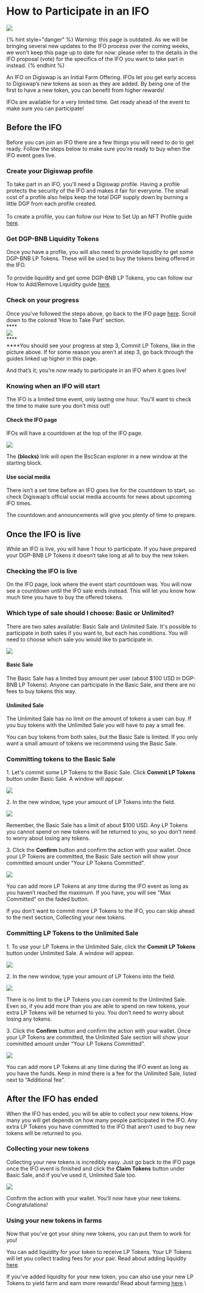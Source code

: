 # How to Participate in an IFO

![](<../../.gitbook/assets/docs masthead (3) (1).png>)

{% hint style="danger" %}
Warning: this page is outdated. As we will be bringing several new updates to the IFO process over the coming weeks, we won't keep this page up to date for now: please refer to the details in the IFO proposal (vote) for the specifics of the IFO you want to take part in instead.
{% endhint %}

An IFO on Digiswap is an Initial Farm Offering. IFOs let you get early access to Digiswap’s new tokens as soon as they are added. By being one of the first to have a new token, you can benefit from higher rewards!

IFOs are available for a very limited time. Get ready ahead of the event to make sure you can participate!

## **Before the IFO**

Before you can join an IFO there are a few things you will need to do to get ready. Follow the steps below to make sure you're ready to buy when the IFO event goes live.

### Create your Digiswap profile

To take part in an IFO, you'll need a Digiswap profile. Having a profile protects the security of the IFO and makes it fair for everyone. The small cost of a profile also helps keep the total DGP supply down by burning a little DGP from each profile created.\
\
To create a profile, you can follow our How to Set Up an NFT Profile guide [here](https://docs.digiswap.finance/get-started/profile-guide).

### Get DGP-BNB Liquidity Tokens

Once you have a profile, you will also need to provide liquidity to get some DGP-BNB LP Tokens. These will be used to buy the tokens being offered in the IFO.\
\
To provide liquidity and get some DGP-BNB LP Tokens, you can follow our How to Add/Remove Liquidity guide [here](https://docs.digiswap.finance/get-started/liquidity-guide).

### Check on your progress

Once you’ve followed the steps above, go back to the IFO page [here](https://pancakeswap.finance/ifo). Scroll down to the colored ‘How to Take Part’ section.\
****\
****![](https://lh5.googleusercontent.com/7Bh78UrDgqLpgsIjtAuX8UFkd8aG7-J3gsp36xGsCG0kPrkYckmy6UgTKQZfUJEkIMccixBdrhVUVmv2kJfnVGq9Vljb\_AXetLk89YzBIiSBPSGaIA-v2vRImzvNrFOnJWQWle-S)****\
****\
****You should see your progress at step 3, Commit LP Tokens, like in the picture above. If for some reason you aren’t at step 3, go back through the guides linked up higher in this page.

And that’s it; you’re now ready to participate in an IFO when it goes live!

### **Knowing when an IFO will start**

The IFO is a limited time event, only lasting one hour. You'll want to check the time to make sure you don’t miss out!

#### Check the IFO page

IFOs will have a countdown at the top of the IFO page.

![](https://lh6.googleusercontent.com/gbg5QJX2n0vruK18hFXp8VlRn-klDr2MwXPFQ6olVP\_Fk\_Ri95\_yIDj6AGoawS0K81D9-ixB0yqeU91zqZD--6pvb-Jas-Pzn4-fhrlhB\_Pru\_8qKFbg6SMGjnhQQajgWyzsvSBU)

The **(blocks)** link will open the BscScan explorer in a new window at the starting block.

#### Use social media

There isn’t a set time before an IFO goes live for the countdown to start, so check Digiswap’s official social media accounts for news about upcoming IFO times.

The countdown and announcements will give you plenty of time to prepare.

## **Once the IFO is live**

While an IFO is live, you will have 1 hour to participate. If you have prepared your DGP-BNB LP Tokens it doesn’t take long at all to buy the new token.

### Checking the IFO is live

On the IFO page, look where the event start countdown was. You will now see a countdown until the IFO sale ends instead. This will let you know how much time you have to buy the offered tokens.

### **Which type of sale should I choose: Basic or Unlimited?**

There are two sales available: Basic Sale and Unlimited Sale. It's possible to participate in both sales if you want to, but each has conditions. You will need to choose which sale you would like to participate in.

![](<../../.gitbook/assets/image (11).png>)

#### **Basic Sale**

The Basic Sale has a limited buy amount per user (about $100 USD in DGP-BNB LP Tokens). Anyone can participate in the Basic Sale, and there are no fees to buy tokens this way.

#### **Unlimited Sale**

The Unlimited Sale has no limit on the amount of tokens a user can buy. If you buy tokens with the Unlimited Sale you will have to pay a small fee.

You can buy tokens from both sales, but the Basic Sale is limited. If you only want a small amount of tokens we recommend using the Basic Sale.

### **Committing tokens to the Basic Sale**

1\. Let's commit some LP Tokens to the Basic Sale. Click **Commit LP Tokens** button under Basic Sale. A window will appear.

![](https://lh6.googleusercontent.com/RsQaoFoDpcE1YJgCp4KXRYG5zea1XRm-7pPqQpxA97i7D\_sn\_lmDfJB8WeH4fkH\_2Gs76mnJq2xKVfuQKGaDZGLIXTxru8wYP2Yykmc1V4S8QCZGnZ9-FpudtcD2Jt1kMTsd7g2h)

2\. In the new window, type your amount of LP Tokens into the field.

![](https://lh5.googleusercontent.com/yzrcq53uIbk2EoVqXXDyAWlVAp998\_IAhCCQMlxi0fh8dI15hBcJNls2oO4SckaPtmmaNFatWJm4f9BOUH-fhIf6KsaQv3h32nqPmAroVBEY3SedB0WVTep9B88Za\_Ez6ZVRu6eK)

Remember, the Basic Sale has a limit of about $100 USD. Any LP Tokens you cannot spend on new tokens will be returned to you, so you don’t need to worry about losing any tokens.

3\. Click the **Confirm** button and confirm the action with your wallet. Once your LP Tokens are committed, the Basic Sale section will show your committed amount under “Your LP Tokens Committed”.

![](https://lh5.googleusercontent.com/LL-9EVpUQlDIbIrZzwmgfYpRHpq1AolDhML9rZGSafBhM\_7GfV-sw9ZQqL4Tn4j6JIyTGxkU-K7S2Z23WItu\_GafnSZHb3fI9hzlwGKTS17aLOZdrU5iHfXvedBzaI-Q8weHSF6Q)

You can add more LP Tokens at any time during the IFO event as long as you haven’t reached the maximum. If you have, you will see "Max Committed" on the faded button.

If you don’t want to commit more LP Tokens to the IFO, you can skip ahead to the next section, Collecting your new tokens.

### **Committing LP Tokens to the Unlimited Sale**

1\. To use your LP Tokens in the Unlimited Sale, click the **Commit LP Tokens** button under Unlimited Sale. A window will appear.

![](https://lh6.googleusercontent.com/RsQaoFoDpcE1YJgCp4KXRYG5zea1XRm-7pPqQpxA97i7D\_sn\_lmDfJB8WeH4fkH\_2Gs76mnJq2xKVfuQKGaDZGLIXTxru8wYP2Yykmc1V4S8QCZGnZ9-FpudtcD2Jt1kMTsd7g2h)

2\. In the new window, type your amount of LP Tokens into the field.

![](https://lh6.googleusercontent.com/LFn-zETI5pwPko-YmsaAK8nH7U3YGhFJXuiDONWeUh6lw0cCH1xPf6wOSbxy-dzd0DEjz-AtxcnzXyuft8U9RdbgXzNNlAfYaoNvl4XqaTr2d8JoPLUaijKkjdSQvQEYMiYSmqhD)

There is no limit to the LP Tokens you can commit to the Unlimited Sale. Even so, if you add more than you are able to spend on new tokens, your extra LP Tokens will be returned to you. You don’t need to worry about losing any tokens.

3\. Click the **Confirm** button and confirm the action with your wallet. Once your LP Tokens are committed, the Unlimited Sale section will show your committed amount under “Your LP Tokens Committed”.

![](https://lh3.googleusercontent.com/1k5gjysitCJPDNFXFYJXrFHVGHIEPvfVrSe\_Aa0JuRx3D6txXJgjJFO9-or6E-1yeXacfclpGpiUm8ckDcm2ETWGpOTqtK8tT95rVT0UHlvcoYB54Gwapp3mRkz6yg69vg25qWwx)

You can add more LP Tokens at any time during the IFO event as long as you have the funds. Keep in mind there is a fee for the Unlimited Sale, listed next to “Additional fee”.

## After the IFO has ended

When the IFO has ended, you will be able to collect your new tokens. How many you will get depends on how many people participated in the IFO. Any extra LP Tokens you have committed to the IFO that aren't used to buy new tokens will be returned to you.‌

### **Collecting your new tokens**

Collecting your new tokens is incredibly easy. Just go back to the IFO page once the IFO event is finished and click the **Claim Tokens** button under Basic Sale, and if you’ve used it, Unlimited Sale too.

![](https://lh6.googleusercontent.com/c97z4DkFT3i2Orj-5gg0mX7IV7OLdPuaXIJi85iMCeLKT0VJM0mF8i8X6Ux4sEOSE3WRCJfeQsNPadIbYDcxC5EUCYlurZHXtfONBi0NHIa1falU7d8FkEap-1AgyfI1T6ouxlKQ)

Confirm the action with your wallet. You'll now have your new tokens. Congratulations!

### Using your new tokens in farms

Now that you've got your shiny new tokens, you can put them to work for you!

You can add liquidity for your token to receive LP Tokens. Your LP Tokens will let you collect trading fees for your pair. Read about adding liquidity [here](https://docs.digiswap.finance/get-started/liquidity-guide).

If you've added liquidity for your new token, you can also use your new LP Tokens to yield farm and earn more rewards! Read about farming [here](https://docs.digiswap.finance/products/yield-farming/farms).\
